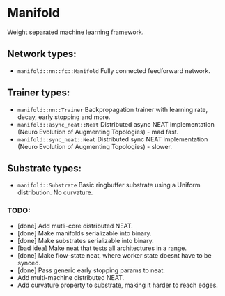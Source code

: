 # Manifold

Weight separated machine learning framework.

## Network types:
 - `manifold::nn::fc::Manifold` Fully connected feedforward network.

## Trainer types:
 - `manifold::nn::Trainer` Backpropagation trainer with learning rate, decay, early stopping and more.
 - `manifold::async_neat::Neat` Distributed async NEAT implementation (Neuro Evolution of Augmenting Topologies) - mad fast.
 - `manifold::sync_neat::Neat` Distributed sync NEAT implementation (Neuro Evolution of Augmenting Topologies) - slower.

## Substrate types:
 - `manifold::Substrate` Basic ringbuffer substrate using a Uniform distribution. No curvature.

### TODO:
 - [done] Add mutli-core distributed NEAT.
 - [done] Make manifolds serializable into binary.
 - [done] Make substrates serializable into binary.
 - [bad idea] Make neat that tests all architectures in a range.
 - [done] Make flow-state neat, where worker state doesnt have to be synced. 
 - [done] Pass generic early stopping params to neat.
 - Add multi-machine distributed NEAT.
 - Add curvature property to substrate, making it harder to reach edges.
